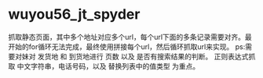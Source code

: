 # wuyou56_jt_spyder
抓取静态页面，其中多个地址对应多个url，每个url下面的多条记录需要对齐。最开始的for循环无法完成，最终使用拼接每个url，然后循环抓取url来实现。
ps:需要对妹对 发货地 和 到货地进行 页数 以及 是否有搜索结果的判断。
正则表达式抓取 中文字符串，电话号码，以及 替换列表中的值类型 为重点。
